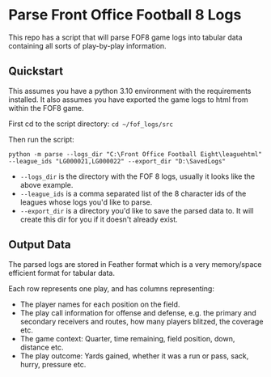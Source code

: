 # Parse Front Office Football 8 Logs

This repo has a script that will parse FOF8 game logs into tabular data 
containing all sorts of play-by-play information.

## Quickstart
This assumes you have a python 3.10 environment with the requirements 
installed. It also assumes you have exported the game logs to html from 
within the FOF8 game.

First cd to the script directory:
`cd ~/fof_logs/src`

Then run the script:

`python -m parse --logs_dir "C:\Front Office Football Eight\leaguehtml" 
--league_ids "LG000021,LG000022" --export_dir "D:\SavedLogs"
`

* `--logs_dir` is the directory with the FOF 8 logs, usually it looks like the 
above example.
* `--league_ids` is a comma separated list of the 8 character ids of the 
  leagues whose logs you'd like to parse.
* `--export_dir` is a directory you'd like to save the parsed data to. It 
  will create this dir for you if it doesn't already exist.

## Output Data

The parsed logs are stored in Feather format which is a very memory/space 
efficient format for tabular data.

Each row represents one play, and has columns representing:
* The player names for each position on the field.
* The play call information for offense and defense, e.g. the primary and 
  secondary receivers and routes, how many players blitzed, the coverage etc.
* The game context: Quarter, time remaining, field position, down, distance etc.
* The play outcome: Yards gained, whether it was a run or pass, sack, hurry, 
  pressure etc.
